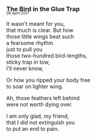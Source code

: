### The Bird in the Glue Trap
<p style="margin:0; margin-top: -1.25rem">
  <em>
    <small><small>06 April 2017</small></small>
  </em>
</p>

It wasn't meant for you,  
that much is clear. But how  
those little wings beat such  
a fearsome rhythm   
just to pull you   
those two-hundred bird-lengths,  
sticky trap in tow,  
I'll never know,

Or how you ripped your body free  
to soar on lighter wing.

Ah, those feathers left behind  
were not worth dying over.

I am only glad, my friend,  
that I did not extinguish you  
to put an end to pain.
